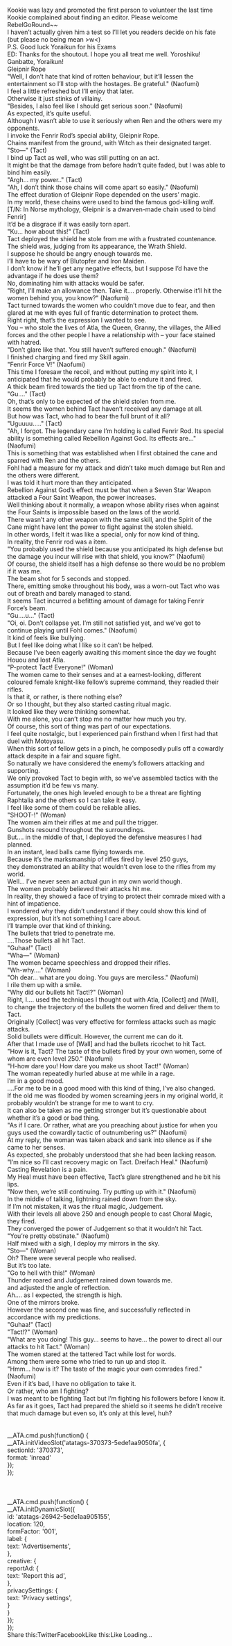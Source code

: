 <br/>
Kookie was lazy and promoted the first person to volunteer the last time Kookie complained about finding an editor. Please welcome RebelGoRound~~<br/>
I haven’t actually given him a test so I’ll let you readers decide on his fate (but please no being mean >w<)<br/>
P.S. Good luck Yoraikun for his Exams<br/>
ED: Thanks for the shoutout. I hope you all treat me well. Yoroshiku! Ganbatte, Yoraikun!<br/>
Gleipnir Rope<br/>
"Well, I don’t hate that kind of rotten behaviour, but it’ll lessen the entertainment so I’ll stop with the hostages. Be grateful." (Naofumi)<br/>
I feel a little refreshed but I’ll enjoy that later.<br/>
Otherwise it just stinks of villainy.<br/>
"Besides, I also feel like I should get serious soon." (Naofumi)<br/>
As expected, it’s quite useful.<br/>
Although I wasn’t able to use it seriously when Ren and the others were my opponents.<br/>
I invoke the Fenrir Rod’s special ability, Gleipnir Rope.<br/>
Chains manifest from the ground, with Witch as their designated target.<br/>
"Sto―" (Tact)<br/>
I bind up Tact as well, who was still putting on an act.<br/>
It might be that the damage from before hadn’t quite faded, but I was able to bind him easily.<br/>
"Argh… my power.." (Tact)<br/>
"Ah, I don’t think those chains will come apart so easily." (Naofumi)<br/>
The effect duration of Gleipnir Rope depended on the users’ magic.<br/>
In my world, these chains were used to bind the famous god-killing wolf. [T/N: In Norse mythology, Gleipnir is a dwarven-made chain used to bind Fenrir]<br/>
It’d be a disgrace if it was easily torn apart.<br/>
"Ku… how about this!" (Tact)<br/>
Tact deployed the shield he stole from me with a frustrated countenance.<br/>
The shield was, judging from its appearance, the Wrath Shield.<br/>
I suppose he should be angry enough towards me.<br/>
I’ll have to be wary of Blutopfer and Iron Maiden.<br/>
I don’t know if he’ll get any negative effects, but I suppose I’d have the advantage if he does use them?<br/>
No, dominating him with attacks would be safer.<br/>
"Right, I’ll make an allowance then. Take it…. properly. Otherwise it’ll hit the women behind you, you know?" (Naofumi)<br/>
Tact turned towards the women who couldn’t move due to fear, and then glared at me with eyes full of frantic determination to protect them.<br/>
Right right, that’s the expression I wanted to see.<br/>
You – who stole the lives of Atla, the Queen, Granny, the villages, the Allied forces and the other people I have a relationship with – your face stained with hatred.<br/>
"Don’t glare like that. You still haven’t suffered enough." (Naofumi)<br/>
I finished charging and fired my Skill again.<br/>
"Fenrir Force V!" (Naofumi)<br/>
This time I foresaw the recoil, and without putting my spirit into it, I anticipated that he would probably be able to endure it and fired.<br/>
A thick beam fired towards the tied up Tact from the tip of the cane.<br/>
"Gu…." (Tact)<br/>
Oh, that’s only to be expected of the shield stolen from me.<br/>
It seems the women behind Tact haven’t received any damage at all.<br/>
But how was Tact, who had to bear the full brunt of it all?<br/>
"Uguuuu….." (Tact)<br/>
"Ah, I forgot. The legendary cane I’m holding is called Fenrir Rod. Its special ability is something called Rebellion Against God. Its effects are…" (Naofumi)<br/>
This is something that was established when I first obtained the cane and sparred with Ren and the others.<br/>
Fohl had a measure for my attack and didn’t take much damage but Ren and the others were different.<br/>
I was told it hurt more than they anticipated.<br/>
Rebellion Against God’s effect must be that when a Seven Star Weapon attacked a Four Saint Weapon, the power increases.<br/>
Well thinking about it normally, a weapon whose ability rises when against the Four Saints is impossible based on the laws of the world.<br/>
There wasn’t any other weapon with the same skill, and the Spirit of the Cane might have lent the power to fight against the stolen shield.<br/>
In other words, I felt it was like a special, only for now kind of thing.<br/>
In reality, the Fenrir rod was a item.<br/>
"You probably used the shield because you anticipated its high defense but the damage you incur will rise with that shield, you know?" (Naofumi)<br/>
Of course, the shield itself has a high defense so there would be no problem if it was me.<br/>
The beam shot for 5 seconds and stopped.<br/>
There, emitting smoke throughout his body, was a worn-out Tact who was out of breath and barely managed to stand.<br/>
It seems Tact incurred a befitting amount of damage for taking Fenrir Force’s beam.<br/>
"Gu….u…" (Tact)<br/>
"Oi, oi. Don’t collapse yet. I’m still not satisfied yet, and we’ve got to continue playing until Fohl comes." (Naofumi)<br/>
It kind of feels like bullying.<br/>
But I feel like doing what I like so it can’t be helped.<br/>
Because I’ve been eagerly awaiting this moment since the day we fought Houou and lost Atla.<br/>
"P-protect Tact! Everyone!" (Woman)<br/>
The women came to their senses and at a earnest-looking, different coloured female knight-like fellow’s supreme command, they readied their rifles.<br/>
Is that it, or rather, is there nothing else?<br/>
Or so I thought, but they also started casting ritual magic.<br/>
It looked like they were thinking somewhat.<br/>
With me alone, you can’t stop me no matter how much you try.<br/>
Of course, this sort of thing was part of our expectations.<br/>
I feel quite nostalgic, but I experienced pain firsthand when I first had that duel with Motoyasu.<br/>
When this sort of fellow gets in a pinch, he composedly pulls off a cowardly attack despite in a fair and square fight.<br/>
So naturally we have considered the enemy’s followers attacking and supporting.<br/>
We only provoked Tact to begin with, so we’ve assembled tactics with the assumption it’d be few vs many.<br/>
Fortunately, the ones high leveled enough to be a threat are fighting Raphtalia and the others so I can take it easy.<br/>
I feel like some of them could be reliable allies.<br/>
"SHOOT-!" (Woman)<br/>
The women aim their rifles at me and pull the trigger.<br/>
Gunshots resound throughout the surroundings.<br/>
But…. in the middle of that, I deployed the defensive measures I had planned.<br/>
In an instant, lead balls came flying towards me.<br/>
Because it’s the marksmanship of rifles fired by level 250 guys,<br/>
they demonstrated an ability that wouldn’t even lose to the rifles from my world.<br/>
Well… I’ve never seen an actual gun in my own world though.<br/>
The women probably believed their attacks hit me.<br/>
In reality, they showed a face of trying to protect their comrade mixed with a hint of impatience.<br/>
I wondered why they didn’t understand if they could show this kind of expression, but it’s not something I care about.<br/>
I’ll trample over that kind of thinking.<br/>
The bullets that tried to penetrate me.<br/>
….Those bullets all hit Tact.<br/>
"Guhaa!" (Tact)<br/>
"Wha―" (Woman)<br/>
The women became speechless and dropped their rifles.<br/>
"Wh-why…." (Woman)<br/>
"Oh dear… what are you doing. You guys are merciless." (Naofumi)<br/>
I rile them up with a smile.<br/>
"Why did our bullets hit Tact!?" (Woman)<br/>
Right, I…. used the techniques I thought out with Atla, [Collect] and [Wall], to change the trajectory of the bullets the women fired and deliver them to Tact.<br/>
Originally [Collect] was very effective for formless attacks such as magic attacks.<br/>
Solid bullets were difficult. However, the current me can do it.<br/>
After that I made use of [Wall] and had the bullets ricochet to hit Tact.<br/>
"How is it, Tact? The taste of the bullets fired by your own women, some of whom are even level 250." (Naofumi)<br/>
"H-how dare you! How dare you make us shoot Tact!" (Woman)<br/>
The woman repeatedly hurled abuse at me while in a rage.<br/>
I’m in a good mood.<br/>
….For me to be in a good mood with this kind of thing, I’ve also changed.<br/>
If the old me was flooded by women screaming jeers in my original world, it probably wouldn’t be strange for me to want to cry.<br/>
It can also be taken as me getting stronger but it’s questionable about whether it’s a good or bad thing.<br/>
"As if I care. Or rather, what are you preaching about justice for when you guys used the cowardly tactic of outnumbering us?" (Naofumi)<br/>
At my reply, the woman was taken aback and sank into silence as if she came to her senses.<br/>
As expected, she probably understood that she had been lacking reason.<br/>
"I’m nice so I’ll cast recovery magic on Tact. Dreifach Heal." (Naofumi)<br/>
Casting Revelation is a pain.<br/>
My Heal must have been effective, Tact’s glare strengthened and he bit his lips.<br/>
"Now then, we’re still continuing. Try putting up with it." (Naofumi)<br/>
In the middle of talking, lightning rained down from the sky.<br/>
If I’m not mistaken, it was the ritual magic, Judgement.<br/>
With their levels all above 250 and enough people to cast Choral Magic, they fired.<br/>
They converged the power of Judgement so that it wouldn’t hit Tact.<br/>
"You’re pretty obstinate." (Naofumi)<br/>
Half mixed with a sigh, I deploy my mirrors in the sky.<br/>
"Sto―" (Woman)<br/>
Oh? There were several people who realised.<br/>
But it’s too late.<br/>
"Go to hell with this!" (Woman)<br/>
Thunder roared and Judgement rained down towards me.<br/>
and adjusted the angle of reflection.<br/>
Ah…. as I expected, the strength is high.<br/>
One of the mirrors broke.<br/>
However the second one was fine, and successfully reflected in accordance with my predictions.<br/>
"Guhaa!" (Tact)<br/>
"Tact!?" (Woman)<br/>
"What are you doing! This guy… seems to have… the power to direct all our attacks to hit Tact." (Woman)<br/>
The women stared at the tattered Tact while lost for words.<br/>
Among them were some who tried to run up and stop it.<br/>
"Hmm… how is it? The taste of the magic your own comrades fired." (Naofumi)<br/>
Even if it’s bad, I have no obligation to take it.<br/>
Or rather, who am I fighting?<br/>
I was meant to be fighting Tact but I’m fighting his followers before I know it.<br/>
As far as it goes, Tact had prepared the shield so it seems he didn’t receive that much damage but even so, it’s only at this level, huh?<br/>
<br/>
<br/>
            __ATA.cmd.push(function() {<br/>
                __ATA.initVideoSlot('atatags-370373-5ede1aa9050fa', {<br/>
                    sectionId: '370373',<br/>
                    format: 'inread'<br/>
                });<br/>
            });<br/>
        <br/>
 <br/>
<br/>
				__ATA.cmd.push(function() {<br/>
					__ATA.initDynamicSlot({<br/>
						id: 'atatags-26942-5ede1aa905155',<br/>
						location: 120,<br/>
						formFactor: '001',<br/>
						label: {<br/>
							text: 'Advertisements',<br/>
						},<br/>
						creative: {<br/>
							reportAd: {<br/>
								text: 'Report this ad',<br/>
							},<br/>
							privacySettings: {<br/>
								text: 'Privacy settings',<br/>
							}<br/>
						}<br/>
					});<br/>
				});<br/>
			Share this:TwitterFacebookLike this:Like Loading... <br/>
